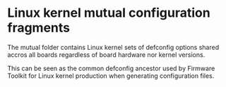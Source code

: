 # Linux kernel mutual configuration fragments

The mutual folder contains Linux kernel sets of defconfig options shared accros all boards regardless of board hardware nor kernel versions.

This can be seen as the common defconfig ancestor used by Firmware Toolkit for Linux kernel production when generating configuration files.
